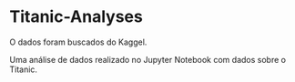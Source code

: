 # Titanic-Analyses
O dados foram buscados do Kaggel.

Uma análise de dados realizado no Jupyter Notebook com dados sobre o Titanic.
